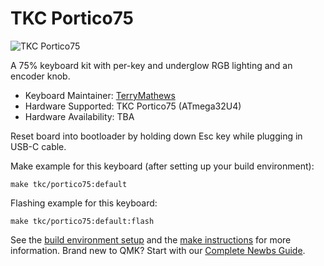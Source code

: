 # TKC Portico75

![TKC Portico75](https://i.imgur.com/Bkd0kYS.jpg)

A 75% keyboard kit with per-key and underglow RGB lighting and an encoder knob.

* Keyboard Maintainer: [TerryMathews](https://github.com/TerryMathews)
* Hardware Supported: TKC Portico75 (ATmega32U4)
* Hardware Availability: TBA

Reset board into bootloader by holding down Esc key while plugging in USB-C cable.

Make example for this keyboard (after setting up your build environment):

    make tkc/portico75:default

Flashing example for this keyboard:

    make tkc/portico75:default:flash

See the [build environment setup](https://docs.qmk.fm/#/getting_started_build_tools) and the [make instructions](https://docs.qmk.fm/#/getting_started_make_guide) for more information. Brand new to QMK? Start with our [Complete Newbs Guide](https://docs.qmk.fm/#/newbs).
